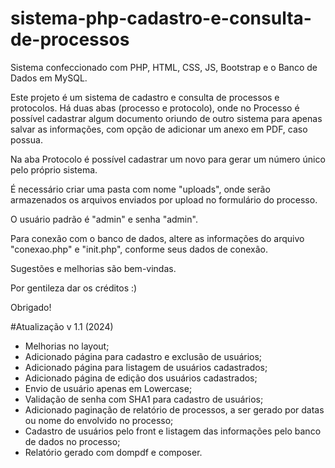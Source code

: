 # sistema-php-cadastro-e-consulta-de-processos

Sistema confeccionado com PHP, HTML, CSS, JS, Bootstrap e o Banco de Dados em MySQL. 

Este projeto é um sistema de cadastro e consulta de processos e protocolos. Há duas abas (processo e protocolo), onde no Processo é possível cadastrar algum documento oriundo de outro sistema para apenas salvar as informações, com opção de adicionar um anexo em PDF, caso possua. 

Na aba Protocolo é possível cadastrar um novo para gerar um número único pelo próprio sistema.


É necessário criar uma pasta com nome "uploads", onde serão armazenados os arquivos enviados por upload no formulário do processo.


O usuário padrão é "admin" e senha "admin". 

Para conexão com o banco de dados, altere as informações do arquivo "conexao.php" e "init.php", conforme seus dados de conexão.


Sugestões e melhorias são bem-vindas.

Por gentileza dar os créditos :)

Obrigado!

#Atualização v 1.1 (2024)

- Melhorias no layout;
- Adicionado página para cadastro e exclusão de usuários;
- Adicionado página para listagem de usuários cadastrados;
- Adicionado página de edição dos usuários cadastrados;
- Envio de usuário apenas em Lowercase;
- Validação de senha com SHA1 para cadastro de usuários; 
- Adicionado paginação de relatório de processos, a ser gerado por datas ou nome do envolvido no processo;
- Cadastro de usuários pelo front e listagem das informações pelo banco de dados no processo;
- Relatório gerado com dompdf e composer.
